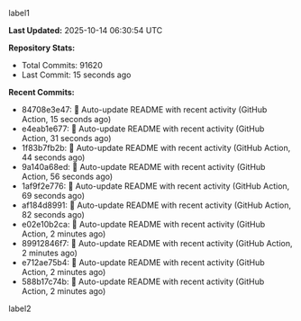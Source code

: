 
label1 
<!-- ACTIVITY_START -->
**Last Updated:** 2025-10-14 06:30:54 UTC

**Repository Stats:**
- Total Commits: 91620
- Last Commit: 15 seconds ago

**Recent Commits:**
- 84708e3e47: 🤖 Auto-update README with recent activity (GitHub Action, 15 seconds ago)
- e4eab1e677: 🤖 Auto-update README with recent activity (GitHub Action, 31 seconds ago)
- 1f83b7fb2b: 🤖 Auto-update README with recent activity (GitHub Action, 44 seconds ago)
- 9a140a68ed: 🤖 Auto-update README with recent activity (GitHub Action, 56 seconds ago)
- 1af9f2e776: 🤖 Auto-update README with recent activity (GitHub Action, 69 seconds ago)
- af184d8991: 🤖 Auto-update README with recent activity (GitHub Action, 82 seconds ago)
- e02e10b2ca: 🤖 Auto-update README with recent activity (GitHub Action, 2 minutes ago)
- 89912846f7: 🤖 Auto-update README with recent activity (GitHub Action, 2 minutes ago)
- e712ae75b4: 🤖 Auto-update README with recent activity (GitHub Action, 2 minutes ago)
- 588b17c74b: 🤖 Auto-update README with recent activity (GitHub Action, 2 minutes ago)
<!-- ACTIVITY_END -->

label2
